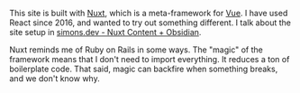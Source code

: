 This site is built with [Nuxt](https://nuxt.com), which is a meta-framework for [Vue](https://vuejs.org). I have used React since 2016, and wanted to try out something different. I talk about the site setup in [simons.dev - Nuxt Content + Obsidian](simons.dev%20-%20Nuxt%20Content%20+%20Obsidian.md).

Nuxt reminds me of Ruby on Rails in some ways. The "magic" of the framework means that I don't need to import everything. It reduces a ton of boilerplate code. That said, magic can backfire when something breaks, and we don't know why.

